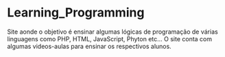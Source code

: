 # Learning_Programming
Site aonde o objetivo é ensinar algumas lógicas de programação de várias linguagens como PHP, HTML, JavaScript, Phyton etc... O site conta com algumas videos-aulas para ensinar os respectivos alunos.
